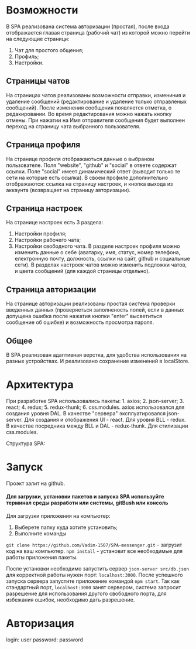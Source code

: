 # Возможности

В SPA реализована система авторизации (простая), после входа отображается главая страница (рабочий чат) из которой можно перейти на следующие страници: 
   1. Чат для простого общения;
   2. Профиль;
   3. Настройки.

## Страницы чатов

На страницах чатов реализованы возможности отправки, измениния и удаление сообщений (редактирование и удаление только отправленых сообщений).
После изменения сообщения появляется отметка, о редакировании. Во время редактирования можно нажать кнопку отмены.
При нажатии на Имя отправителя сообщения будет выполнен переход на страницу чата выбранного пользователя.

## Страница профиля

На странице профиля отображаються данные о выбраном пользователе. Поля "website", "github" и "social" в ответе содержат ссылки.
Поле "social" имеет динамический ответ (выводит только те сети на которые есть ссылка).
В своем профиле дополнительно отображаются: ссылка на страницу настроек, и кнопка выхода из аккаунта (возвращает на страницу авторизации).

## Страница настроек

На странице настроек есть 3 раздела: 
   1. Настройки профиля;
   2. Настройки рабочего чата;
   3. Настройки свободного чата.
В разделе настроек профиля можно изменить данные о себе (аватарку, имя, статус, номер телефона, електронную почту, должность, ссылки на сайт, github и социальные сети).
В разделах настроек чатов можно изменить подложки чатов, и цвета сообщений (для каждой страницы отдельно).

## Страница авторизации

На странице авторизации реализованы простая система проверки введенных данных (проверяеться заполненость полей, если в данных допущена ошибка после нажатия кнопки "enter" высветиться сообщение об ошибке) и возможность просмотра пароля.

## Общее

В SPA реализован адаптивная верстка, для удобства использования на разных устройствах. И реализовано сохранение изменений в localStore.

# Архитектура 

При разработке SPA использовались пакеты:
    1. axios;
    2. json-server;
    3. react;
    4. redux;
    5. redux-thunk;
    6. css.modules.
axios использовался для создания уровня DAL.
В качестве "сервера" эксплуатировался json-server.
Для создания и отображения UI - react.
Для уровня BLL - redux.
В качестве посредника между BLL и DAL - redux-thunk.
Для стилизации css.modules.

Структура SPA: 

# Запуск

Проэкт залит на github.
#### Для загрузки, установки пакетов и запуска SPA используйте терминал среды разработи или системы, gitBush или консоль
Для загрузки приложения на компьютер: 
  1. Выберете папку куда хотите установить;
  2. Выполните команды 

`git clone https://github.com/Vadim-1507/SPA-messenger.git` - загрузит код на ваш компьютер.
`npm install` - установит все необходимые для работы приложения пакеты.

После установки необходимо запустить сервер `json-server src/db.json` для корректной работы нужен порт: `localhost:3000`.
После успешного запуска сервера запустите приложение командой `npm start`. 
Так как стандартный порт, `localhost:3000` занят сервером, система запросит разрешение для использования другого свободного порта, для избежания ошибок, необходимо дать разрешение.

# Авторизация 
login: user
password: password
